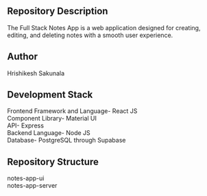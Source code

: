 ## Repository Description
The Full Stack Notes App is a web application designed for creating, editing, and deleting notes with a smooth user experience.

## Author
Hrishikesh Sakunala

## Development Stack
Frontend Framework and Language-  React JS
<br/>Component Library- Material UI
<br/>API- Express 
<br/>Backend Language- Node JS
<br/>Database- PostgreSQL through Supabase

## Repository Structure
notes-app-ui
<br/>notes-app-server
